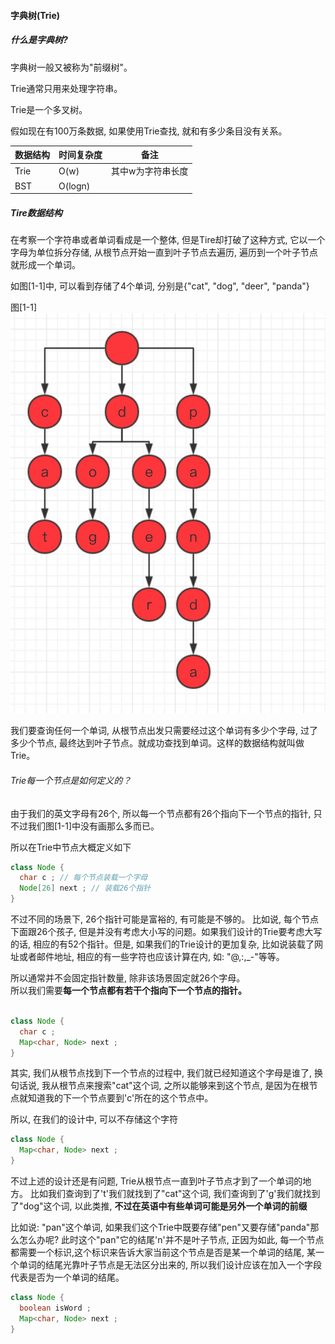#### 字典树(Trie)


##### 什么是字典树?
字典树一般又被称为"前缀树"。

Trie通常只用来处理字符串。

Trie是一个多叉树。


假如现在有100万条数据, 如果使用Trie查找, 就和有多少条目没有关系。

|    数据结构    | 时间复杂度 |      备注 |
| -----------  |       --- |      --- |
| Trie         |      O(w) |    其中w为字符串长度
| BST          |   O(logn) |    


##### Tire数据结构

在考察一个字符串或者单词看成是一个整体, 但是Tire却打破了这种方式, 它以一个字母为单位拆分存储, 从根节点开始一直到叶子节点去遍历, 遍历到一个叶子节点就形成一个单词。

如图[1-1]中, 可以看到存储了4个单词, 分别是{"cat", "dog", "deer", "panda"}

图[1-1]
![1-1](https://github.com/basebase/img_server/blob/master/common/trie.png?raw=true)

我们要查询任何一个单词, 从根节点出发只需要经过这个单词有多少个字母, 过了多少个节点, 最终达到叶子节点。就成功查找到单词。这样的数据结构就叫做Trie。


###### Trie每一个节点是如何定义的？

由于我们的英文字母有26个, 所以每一个节点都有26个指向下一个节点的指针, 只不过我们图[1-1]中没有画那么多而已。

所以在Trie中节点大概定义如下
```java
class Node {
  char c ; // 每个节点装载一个字母
  Node[26] next ; // 装载26个指针
}
```

不过不同的场景下, 26个指针可能是富裕的, 有可能是不够的。
比如说, 每个节点下面跟26个孩子, 但是并没有考虑大小写的问题。如果我们设计的Trie要考虑大写的话, 相应的有52个指针。但是, 如果我们的Trie设计的更加复杂, 比如说装载了网址或者邮件地址, 相应的有一些字符也应该计算在内, 如: "@,:,\_-"等等。

所以通常并不会固定指针数量, 除非该场景固定就26个字母。  
所以我们需要<strong>每一个节点都有若干个指向下一个节点的指针。</strong>

```java

class Node {
  char c ;
  Map<char, Node> next ;
}
```

其实, 我们从根节点找到下一个节点的过程中, 我们就已经知道这个字母是谁了, 换句话说, 我从根节点来搜索"cat"这个词, 之所以能够来到这个节点, 是因为在根节点就知道我的下一个节点要到'c'所在的这个节点中。

所以, 在我们的设计中, 可以不存储这个字符

```java
class Node {
  Map<char, Node> next ;
}
```

不过上述的设计还是有问题, Trie从根节点一直到叶子节点才到了一个单词的地方。
比如我们查询到了't'我们就找到了"cat"这个词, 我们查询到了'g'我们就找到了"dog"这个词, 以此类推, <strong>不过在英语中有些单词可能是另外一个单词的前缀</strong>

比如说: "pan"这个单词, 如果我们这个Trie中既要存储"pen"又要存储"panda"那么怎么办呢? 此时这个"pan"它的结尾'n'并不是叶子节点, 正因为如此, 每一个节点都需要一个标识,这个标识来告诉大家当前这个节点是否是某一个单词的结尾, 某一个单词的结尾光靠叶子节点是无法区分出来的, 所以我们设计应该在加入一个字段代表是否为一个单词的结尾。

```java
class Node {
  boolean isWord ;
  Map<char, Node> next ;
}
```
